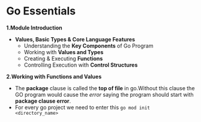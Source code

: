 # Go Essentials

**1.Module Introduction**
- __Values, Basic Types & Core Language Features__
   - Understanding the **Key Components** of Go Program
   - Working with **Values and Types**
   - Creating & Executing **Functions**
   - Controlling Execution with **Control Structures**

**2.Working with Functions and Values**
   - The __package__ clause is called the **top of file**  in go.Without this clause the GO program would cause the *error* saying the program should start with **package clause error**.
   - For every go project we need to enter this `go mod init <directory_name>`